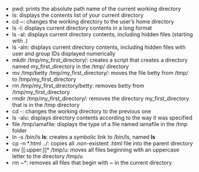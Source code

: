 * pwd: prints the absolute path name of the current working directory
* ls: displays the contents list of your current directory
* cd ~: changes the working directory to the user’s home directory
* ls -l: displays current directory contents in a long format
* ls -al: displays current directory contents, including hidden files (starting with .)
* ls -aln: displays current directory contents, including hidden files with user and group IDs displayed numerically
* mkdir /tmp/my_first_directory/: creates a script that creates a directory named my_first_directory in the /tmp/ directory
* mv /tmp/betty /tmp/my_first_directory/: moves the file betty from /tmp/ to /tmp/my_first_directory
* rm /tmp/my_first_directory/betty: removes betty from /tmp/my_first_directory
* rmdir /tmp/my_first_directory/: removes the directory my_first_directory that is in the /tmp directory
* cd -: changes the working directory to the previous one
* ls -alu: displays directory contents according to the way it was specified
* file /tmp/iamafile: displays the type of a file named iamafile in the /tmp folder
* ln -s /bin/ls __ls__: creates a symbolic link to /bin/ls, named __ls__
* cp -n *.html ../: copies all .non-existent .html file into the parent directory
* mv [[:upper:]]* /tmp/u: moves all files beginning with an uppercase letter to the directory /tmp/u
* rm ~*: removes all files that begin with ~ in the current directory
